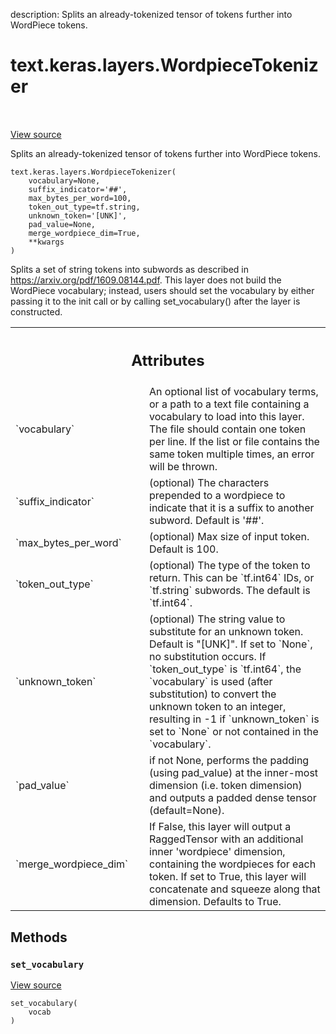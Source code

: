 description: Splits an already-tokenized tensor of tokens further into WordPiece
tokens.

<div itemscope itemtype="http://developers.google.com/ReferenceObject">
<meta itemprop="name" content="text.keras.layers.WordpieceTokenizer" />
<meta itemprop="path" content="Stable" />
<meta itemprop="property" content="__init__"/>
<meta itemprop="property" content="__new__"/>
<meta itemprop="property" content="set_vocabulary"/>
</div>

# text.keras.layers.WordpieceTokenizer

<!-- Insert buttons and diff -->

<table class="tfo-notebook-buttons tfo-api nocontent" align="left">

</table>

<a target="_blank" class="external" href="https://github.com/tensorflow/text/tree/master/tensorflow_text/python/keras/layers/tokenization_layers.py">View
source</a>

Splits an already-tokenized tensor of tokens further into WordPiece tokens.

<pre class="devsite-click-to-copy prettyprint lang-py tfo-signature-link">
<code>text.keras.layers.WordpieceTokenizer(
    vocabulary=None,
    suffix_indicator=&#x27;##&#x27;,
    max_bytes_per_word=100,
    token_out_type=tf.string,
    unknown_token=&#x27;[UNK]&#x27;,
    pad_value=None,
    merge_wordpiece_dim=True,
    **kwargs
)
</code></pre>

<!-- Placeholder for "Used in" -->

Splits a set of string tokens into subwords as described in
https://arxiv.org/pdf/1609.08144.pdf. This layer does not build the WordPiece
vocabulary; instead, users should set the vocabulary by either passing it to the
init call or by calling set_vocabulary() after the layer is constructed.

<!-- Tabular view -->
 <table class="responsive fixed orange">
<colgroup><col width="214px"><col></colgroup>
<tr><th colspan="2"><h2 class="add-link">Attributes</h2></th></tr>

<tr>
<td>
`vocabulary`
</td>
<td>
An optional list of vocabulary terms, or a path to a text file
containing a vocabulary to load into this layer. The file should contain
one token per line. If the list or file contains the same token multiple
times, an error will be thrown.
</td>
</tr><tr>
<td>
`suffix_indicator`
</td>
<td>
(optional) The characters prepended to a wordpiece to
indicate that it is a suffix to another subword. Default is '##'.
</td>
</tr><tr>
<td>
`max_bytes_per_word`
</td>
<td>
(optional) Max size of input token. Default is 100.
</td>
</tr><tr>
<td>
`token_out_type`
</td>
<td>
(optional) The type of the token to return. This can be
`tf.int64` IDs, or `tf.string` subwords. The default is `tf.int64`.
</td>
</tr><tr>
<td>
`unknown_token`
</td>
<td>
(optional) The string value to substitute for an unknown
token. Default is "[UNK]". If set to `None`, no substitution occurs.
If `token_out_type` is `tf.int64`, the `vocabulary` is used (after
substitution) to convert the unknown token to an integer, resulting in -1
if `unknown_token` is set to `None` or not contained in the `vocabulary`.
</td>
</tr><tr>
<td>
`pad_value`
</td>
<td>
if not None, performs the padding (using pad_value) at the
inner-most dimension (i.e. token dimension) and outputs a padded dense
tensor (default=None).
</td>
</tr><tr>
<td>
`merge_wordpiece_dim`
</td>
<td>
If False, this layer will output a RaggedTensor
with an additional inner 'wordpiece' dimension, containing the wordpieces
for each token. If set to True, this layer will concatenate and squeeze
along that dimension. Defaults to True.
</td>
</tr>
</table>

## Methods

<h3 id="set_vocabulary"><code>set_vocabulary</code></h3>

<a target="_blank" class="external" href="https://github.com/tensorflow/text/tree/master/tensorflow_text/python/keras/layers/tokenization_layers.py">View
source</a>

<pre class="devsite-click-to-copy prettyprint lang-py tfo-signature-link">
<code>set_vocabulary(
    vocab
)
</code></pre>

